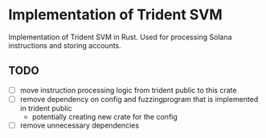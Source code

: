 # Implementation of Trident SVM

Implementation of Trident SVM in Rust. Used for processing Solana instructions and storing accounts.


## TODO

- [ ]  move instruction processing logic from trident public to this crate
- [ ] remove dependency on config and fuzzingprogram that is implemented in trident public
    - potentially creating new crate for the config
- [ ] remove unnecessary dependencies
